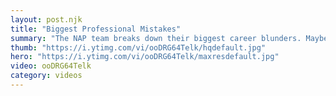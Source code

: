 ```yaml
---
layout: post.njk
title: "Biggest Professional Mistakes"
summary: "The NAP team breaks down their biggest career blunders. Maybe there's something to learn from their mistakes to help you career improve in Technology."
thumb: "https://i.ytimg.com/vi/ooDRG64Telk/hqdefault.jpg"
hero: "https://i.ytimg.com/vi/ooDRG64Telk/maxresdefault.jpg"
video: ooDRG64Telk
category: videos
---
```

